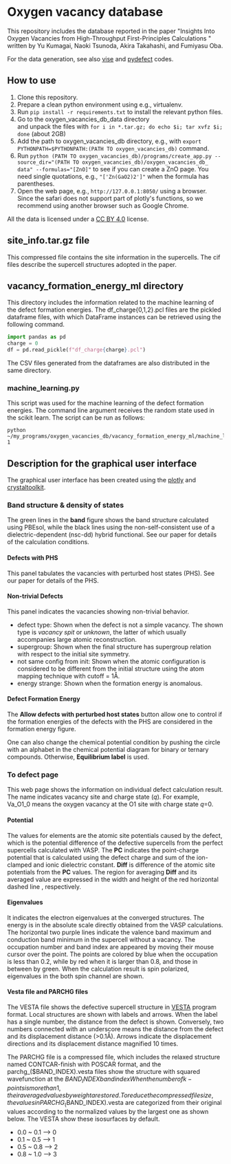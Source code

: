 # Oxygen vacancy database  
This repository includes the database reported in the paper
"Insights Into Oxygen Vacancies from High-Throughput First-Principles Calculations
" written by Yu Kumagai, Naoki Tsunoda, Akira Takahashi, and Fumiyasu Oba.

For the data generation, see also [vise](https://github.com/kumagai-group/vise) 
and [pydefect](https://github.com/kumagai-group/pydefect) codes.

## How to use  
1. Clone this repository.
2. Prepare a clean python environment using e.g., virtualenv.
3. Run `pip install -r requirements.txt` to install the relevant python files.
4. Go to the oxygen_vacancies_db_data directory  
   and unpack the files with `for i in *.tar.gz; do echo $i; tar xvfz $i; done` 
   (about 2GB)
5. Add the path to oxygen_vacancies_db directory, e.g., with `export PYTHONPATH=$PYTHONPATH:(PATH TO oxygen_vacancies_db)` command.
6. Run `python (PATH TO oxygen_vacancies_db)/programs/create_app.py --source_dir="(PATH TO oxygen_vacancies_db)/oxygen_vacancies_db_ data" --formulas="[ZnO]"` 
   to see if you can create a ZnO page. You need single quotations, e.g., `"['Zn(GaO2)2']"` when the formula has parentheses.
7. Open the web page, e.g., `http://127.0.0.1:8050/` using a browser. Since the safari does not support part of plotly's functions, 
   so we recommend using another browser such as Google Chrome.

All the data is licensed under a [CC BY 4.0](https://creativecommons.org/licenses/by/4.0/) license.

## site_info.tar.gz file
This compressed file contains the site information in the supercells.
The cif files describe the supercell structures adopted in the paper.
 
## vacancy_formation_energy_ml directory
This directory includes the information related to the machine learning of the defect formation energies.
The df_charge{0,1,2}.pcl files are the pickled dataframe files, 
with which DataFrame instances can be retrieved using the following command.

```python
import pandas as pd
charge = 0
df = pd.read_pickle(f"df_charge{charge}.pcl")
```

The CSV files generated from the dataframes are also distributed in the same directory.

### machine_learning.py
This script was used for the machine learning of the defect formation energies.
The command line argument receives the random state used in the scikit learn. 
The script can be run as follows:
```
python ~/my_programs/oxygen_vacancies_db/vacancy_formation_energy_ml/machine_learning.py 1
```

## Description for the graphical user interface 
The graphical user interface has been created using the [plotly](https://plotly.com) 
and [crystaltoolkit](https://github.com/materialsproject/crystaltoolkit).

### Band structure & density of states
The green lines in the **band** figure shows the band structure calculated using PBEsol, 
while the black lines using the non-self-consistent use of a dielectric-dependent (nsc-dd) hybrid functional.
See our paper for details of the calculation conditions.

#### Defects with PHS
This panel tabulates the vacancies with perturbed host states (PHS).
See our paper for details of the PHS.

#### Non-trivial Defects
This panel indicates the vacancies showing non-trivial behavior.

- defect type: Shown when the defect is not a simple vacancy.
  The shown type is *vacancy spit* or *unknown*, the latter of which usually accompanies large atomic reconstruction.
- supergroup: Shown when the final structure has supergroup relation with respect to the initial site symmetry.
- not same config from init: Shown when the atomic configuration is considered to 
  be different from the initial structure using the atom mapping technique with cutoff = 1Å.
- energy strange: Shown when the formation energy is anomalous.

#### Defect Formation Energy
The **Allow defects with perturbed host states** button allow one to control 
if the formation energies of the defects with the PHS are considered in the formation energy figure. 

One can also change the chemical potential condition 
by pushing the circle with an alphabet in the chemical potential diagram for binary or ternary compounds. 
Otherwise, **Equilibrium label** is used.

### To defect page
This web page shows the information on individual defect calculation result.
The name indicates vacancy site and charge state (*q*). 
For example, Va_O1_0 means the oxygen vacancy at the O1 site with charge state *q*=0.

#### Potential 
The values for elements are the atomic site potentials caused by the defect, 
which is the potential difference of the defective supercells from the perfect supercells calculated with VASP.
The **PC** indicates the point-charge potential that is calculated using the defect charge and sum of the ion-clamped and ionic dielectric constant. 
**Diff** is difference of the atomic site potentials from the **PC** values.
The region for averaging **Diff** and its averaged value are expressed in the width and height of the red horizontal dashed line , respectively.

#### Eigenvalues 
It indicates the electron eigenvalues at the converged structures.
The energy is in the absolute scale directly obtained from the VASP calculations.
The horizontal two purple lines indicate the valence band maximum and conduction band minimum in the supercell without a vacancy.
The occupation number and band index are appeared by moving their mouse cursor over the point.
The points are colored by blue when the occupation is less than 0.2, 
while by red when it is larger than 0.8, and those in between by green.
When the calculation result is spin polarized, eigenvalues in the both spin channel are shown.

#### Vesta file and PARCHG files 
The VESTA file shows the defective supercell structure in [VESTA](https://jp-minerals.org/vesta/en/) program format.
Local structures are shown with labels and arrows.
When the label has a single number, the distance from the defect is shown. 
Conversely, two numbers connected with an underscore means the distance from the defect and its displacement distance (>0.1Å).
Arrows indicate the displacement directions and its displacement distance magnified 10 times.

The PARCHG file is a compressed file, which includes the relaxed structure named CONTCAR-finish with POSCAR format,
and the parchg_($BAND_INDEX).vesta files show the structure with squared wavefunction at the $BAND_INDEX band index
When the number of k-points is more than 1, their averaged values by weight are stored.
To reduce the compressed file size, the values in PARCHG_($BAND_INDEX).vesta are categorized from their original values
according to the normalized values by the largest one as shown below. 
The VESTA show these isosurfaces by default.

- 0.0 ~ 0.1 --> 0
- 0.1 ~ 0.5 --> 1
- 0.5 ~ 0.8 --> 2
- 0.8 ~ 1.0 --> 3

